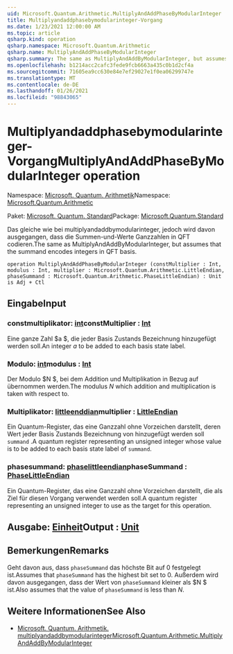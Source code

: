 ```yaml
---
uid: Microsoft.Quantum.Arithmetic.MultiplyAndAddPhaseByModularInteger
title: Multiplyandaddphasebymodularinteger-Vorgang
ms.date: 1/23/2021 12:00:00 AM
ms.topic: article
qsharp.kind: operation
qsharp.namespace: Microsoft.Quantum.Arithmetic
qsharp.name: MultiplyAndAddPhaseByModularInteger
qsharp.summary: The same as MultiplyAndAddByModularInteger, but assumes that the summand encodes integers in QFT basis.
ms.openlocfilehash: b1214acc2cafc3fede9fcb6663a435c0b1d2cf4a
ms.sourcegitcommit: 71605ea9cc630e84e7ef29027e1f0ea06299747e
ms.translationtype: MT
ms.contentlocale: de-DE
ms.lasthandoff: 01/26/2021
ms.locfileid: "98843065"
---
```

# <a name="multiplyandaddphasebymodularinteger-operation"></a><span data-ttu-id="3bab7-102">Multiplyandaddphasebymodularinteger-Vorgang</span><span class="sxs-lookup"><span data-stu-id="3bab7-102">MultiplyAndAddPhaseByModularInteger operation</span></span>

<span data-ttu-id="3bab7-103">Namespace: [Microsoft. Quantum. Arithmetik](xref:Microsoft.Quantum.Arithmetic)</span><span class="sxs-lookup"><span data-stu-id="3bab7-103">Namespace: [Microsoft.Quantum.Arithmetic](xref:Microsoft.Quantum.Arithmetic)</span></span>

<span data-ttu-id="3bab7-104">Paket: [Microsoft. Quantum. Standard](https://nuget.org/packages/Microsoft.Quantum.Standard)</span><span class="sxs-lookup"><span data-stu-id="3bab7-104">Package: [Microsoft.Quantum.Standard](https://nuget.org/packages/Microsoft.Quantum.Standard)</span></span>


<span data-ttu-id="3bab7-105">Das gleiche wie bei multiplyandaddbymodularinteger, jedoch wird davon ausgegangen, dass die Summen-und-Werte Ganzzahlen in QFT codieren.</span><span class="sxs-lookup"><span data-stu-id="3bab7-105">The same as MultiplyAndAddByModularInteger, but assumes that the summand encodes integers in QFT basis.</span></span>

```qsharp
operation MultiplyAndAddPhaseByModularInteger (constMultiplier : Int, modulus : Int, multiplier : Microsoft.Quantum.Arithmetic.LittleEndian, phaseSummand : Microsoft.Quantum.Arithmetic.PhaseLittleEndian) : Unit is Adj + Ctl
```


## <a name="input"></a><span data-ttu-id="3bab7-106">Eingabe</span><span class="sxs-lookup"><span data-stu-id="3bab7-106">Input</span></span>

### <a name="constmultiplier--int"></a><span data-ttu-id="3bab7-107">constmultiplikator: [int](xref:microsoft.quantum.lang-ref.int)</span><span class="sxs-lookup"><span data-stu-id="3bab7-107">constMultiplier : [Int](xref:microsoft.quantum.lang-ref.int)</span></span>

<span data-ttu-id="3bab7-108">Eine ganze Zahl $a $, die jeder Basis Zustands Bezeichnung hinzugefügt werden soll.</span><span class="sxs-lookup"><span data-stu-id="3bab7-108">An integer $a$ to be added to each basis state label.</span></span>


### <a name="modulus--int"></a><span data-ttu-id="3bab7-109">Modulo: [int](xref:microsoft.quantum.lang-ref.int)</span><span class="sxs-lookup"><span data-stu-id="3bab7-109">modulus : [Int](xref:microsoft.quantum.lang-ref.int)</span></span>

<span data-ttu-id="3bab7-110">Der Modulo $N $, bei dem Addition und Multiplikation in Bezug auf übernommen werden.</span><span class="sxs-lookup"><span data-stu-id="3bab7-110">The modulus $N$ which addition and multiplication is taken with respect to.</span></span>


### <a name="multiplier--littleendian"></a><span data-ttu-id="3bab7-111">Multiplikator: [littleenddian](xref:Microsoft.Quantum.Arithmetic.LittleEndian)</span><span class="sxs-lookup"><span data-stu-id="3bab7-111">multiplier : [LittleEndian](xref:Microsoft.Quantum.Arithmetic.LittleEndian)</span></span>

<span data-ttu-id="3bab7-112">Ein Quantum-Register, das eine Ganzzahl ohne Vorzeichen darstellt, deren Wert jeder Basis Zustands Bezeichnung von hinzugefügt werden soll `summand` .</span><span class="sxs-lookup"><span data-stu-id="3bab7-112">A quantum register representing an unsigned integer whose value is to be added to each basis state label of `summand`.</span></span>


### <a name="phasesummand--phaselittleendian"></a><span data-ttu-id="3bab7-113">phasesummand: [phaselittleendian](xref:Microsoft.Quantum.Arithmetic.PhaseLittleEndian)</span><span class="sxs-lookup"><span data-stu-id="3bab7-113">phaseSummand : [PhaseLittleEndian](xref:Microsoft.Quantum.Arithmetic.PhaseLittleEndian)</span></span>

<span data-ttu-id="3bab7-114">Ein Quantum-Register, das eine Ganzzahl ohne Vorzeichen darstellt, die als Ziel für diesen Vorgang verwendet werden soll.</span><span class="sxs-lookup"><span data-stu-id="3bab7-114">A quantum register representing an unsigned integer to use as the target for this operation.</span></span>



## <a name="output--unit"></a><span data-ttu-id="3bab7-115">Ausgabe: [Einheit](xref:microsoft.quantum.lang-ref.unit)</span><span class="sxs-lookup"><span data-stu-id="3bab7-115">Output : [Unit](xref:microsoft.quantum.lang-ref.unit)</span></span>



## <a name="remarks"></a><span data-ttu-id="3bab7-116">Bemerkungen</span><span class="sxs-lookup"><span data-stu-id="3bab7-116">Remarks</span></span>

<span data-ttu-id="3bab7-117">Geht davon aus, dass `phaseSummand` das höchste Bit auf 0 festgelegt ist.</span><span class="sxs-lookup"><span data-stu-id="3bab7-117">Assumes that `phaseSummand` has the highest bit set to 0.</span></span>
<span data-ttu-id="3bab7-118">Außerdem wird davon ausgegangen, dass der Wert von `phaseSummand` kleiner als $N $ ist.</span><span class="sxs-lookup"><span data-stu-id="3bab7-118">Also assumes that the value of `phaseSummand` is less than $N$.</span></span>

## <a name="see-also"></a><span data-ttu-id="3bab7-119">Weitere Informationen</span><span class="sxs-lookup"><span data-stu-id="3bab7-119">See Also</span></span>

- [<span data-ttu-id="3bab7-120">Microsoft. Quantum. Arithmetik. multiplyandaddbymodularinteger</span><span class="sxs-lookup"><span data-stu-id="3bab7-120">Microsoft.Quantum.Arithmetic.MultiplyAndAddByModularInteger</span></span>](xref:Microsoft.Quantum.Arithmetic.MultiplyAndAddByModularInteger)